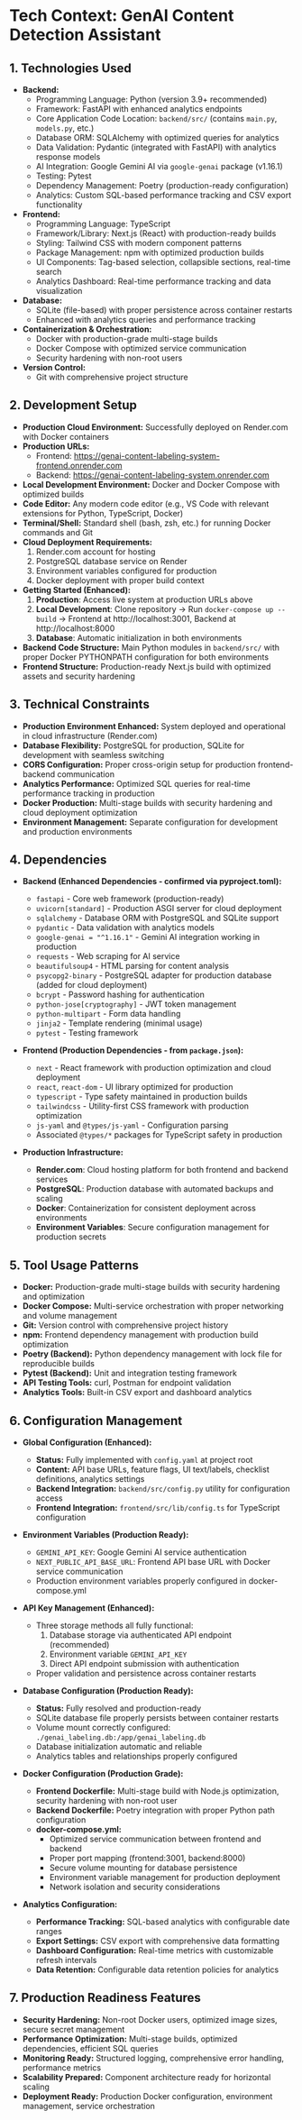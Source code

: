 # Tech Context: GenAI Content Detection Assistant

## 1. Technologies Used

*   **Backend:**
    *   Programming Language: Python (version 3.9+ recommended)
    *   Framework: FastAPI with enhanced analytics endpoints
    *   Core Application Code Location: `backend/src/` (contains `main.py`, `models.py`, etc.)
    *   Database ORM: SQLAlchemy with optimized queries for analytics
    *   Data Validation: Pydantic (integrated with FastAPI) with analytics response models
    *   AI Integration: Google Gemini AI via `google-genai` package (v1.16.1)
    *   Testing: Pytest
    *   Dependency Management: Poetry (production-ready configuration)
    *   Analytics: Custom SQL-based performance tracking and CSV export functionality
*   **Frontend:**
    *   Programming Language: TypeScript
    *   Framework/Library: Next.js (React) with production-ready builds
    *   Styling: Tailwind CSS with modern component patterns
    *   Package Management: npm with optimized production builds
    *   UI Components: Tag-based selection, collapsible sections, real-time search
    *   Analytics Dashboard: Real-time performance tracking and data visualization
*   **Database:**
    *   SQLite (file-based) with proper persistence across container restarts
    *   Enhanced with analytics queries and performance tracking
*   **Containerization & Orchestration:**
    *   Docker with production-grade multi-stage builds
    *   Docker Compose with optimized service communication
    *   Security hardening with non-root users
*   **Version Control:**
    *   Git with comprehensive project structure

## 2. Development Setup

*   **Production Cloud Environment:** Successfully deployed on Render.com with Docker containers
*   **Production URLs:**
    *   Frontend: https://genai-content-labeling-system-frontend.onrender.com
    *   Backend: https://genai-content-labeling-system.onrender.com
*   **Local Development Environment:** Docker and Docker Compose with optimized builds
*   **Code Editor:** Any modern code editor (e.g., VS Code with relevant extensions for Python, TypeScript, Docker)
*   **Terminal/Shell:** Standard shell (bash, zsh, etc.) for running Docker commands and Git
*   **Cloud Deployment Requirements:**
    1. Render.com account for hosting
    2. PostgreSQL database service on Render
    3. Environment variables configured for production
    4. Docker deployment with proper build context
*   **Getting Started (Enhanced):** 
    1. **Production**: Access live system at production URLs above
    2. **Local Development**: Clone repository → Run `docker-compose up --build` → Frontend at http://localhost:3001, Backend at http://localhost:8000
    3. **Database**: Automatic initialization in both environments
*   **Backend Code Structure:** Main Python modules in `backend/src/` with proper Docker PYTHONPATH configuration for both environments
*   **Frontend Structure:** Production-ready Next.js build with optimized assets and security hardening

## 3. Technical Constraints

*   **Production Environment Enhanced:** System deployed and operational in cloud infrastructure (Render.com)
*   **Database Flexibility:** PostgreSQL for production, SQLite for development with seamless switching
*   **CORS Configuration:** Proper cross-origin setup for production frontend-backend communication
*   **Analytics Performance:** Optimized SQL queries for real-time performance tracking in production
*   **Docker Production:** Multi-stage builds with security hardening and cloud deployment optimization
*   **Environment Management:** Separate configuration for development and production environments

## 4. Dependencies

*   **Backend (Enhanced Dependencies - confirmed via pyproject.toml):**
    *   `fastapi` - Core web framework (production-ready)
    *   `uvicorn[standard]` - Production ASGI server for cloud deployment
    *   `sqlalchemy` - Database ORM with PostgreSQL and SQLite support
    *   `pydantic` - Data validation with analytics models
    *   `google-genai = "^1.16.1"` - Gemini AI integration working in production
    *   `requests` - Web scraping for AI service
    *   `beautifulsoup4` - HTML parsing for content analysis
    *   `psycopg2-binary` - PostgreSQL adapter for production database (added for cloud deployment)
    *   `bcrypt` - Password hashing for authentication
    *   `python-jose[cryptography]` - JWT token management
    *   `python-multipart` - Form data handling
    *   `jinja2` - Template rendering (minimal usage)
    *   `pytest` - Testing framework

*   **Frontend (Production Dependencies - from `package.json`):**
    *   `next` - React framework with production optimization and cloud deployment
    *   `react`, `react-dom` - UI library optimized for production
    *   `typescript` - Type safety maintained in production builds
    *   `tailwindcss` - Utility-first CSS framework with production optimization
    *   `js-yaml` and `@types/js-yaml` - Configuration parsing
    *   Associated `@types/*` packages for TypeScript safety in production

*   **Production Infrastructure:**
    *   **Render.com**: Cloud hosting platform for both frontend and backend services
    *   **PostgreSQL**: Production database with automated backups and scaling
    *   **Docker**: Containerization for consistent deployment across environments
    *   **Environment Variables**: Secure configuration management for production secrets

## 5. Tool Usage Patterns

*   **Docker:** Production-grade multi-stage builds with security hardening and optimization
*   **Docker Compose:** Multi-service orchestration with proper networking and volume management
*   **Git:** Version control with comprehensive project history
*   **npm:** Frontend dependency management with production build optimization
*   **Poetry (Backend):** Python dependency management with lock file for reproducible builds
*   **Pytest (Backend):** Unit and integration testing framework
*   **API Testing Tools:** curl, Postman for endpoint validation
*   **Analytics Tools:** Built-in CSV export and dashboard analytics

## 6. Configuration Management

*   **Global Configuration (Enhanced):** 
    *   **Status:** Fully implemented with `config.yaml` at project root
    *   **Content:** API base URLs, feature flags, UI text/labels, checklist definitions, analytics settings
    *   **Backend Integration:** `backend/src/config.py` utility for configuration access
    *   **Frontend Integration:** `frontend/src/lib/config.ts` for TypeScript configuration

*   **Environment Variables (Production Ready):**
    *   `GEMINI_API_KEY`: Google Gemini AI service authentication
    *   `NEXT_PUBLIC_API_BASE_URL`: Frontend API base URL with Docker service communication
    *   Production environment variables properly configured in docker-compose.yml

*   **API Key Management (Enhanced):**
    *   Three storage methods all fully functional:
        1. Database storage via authenticated API endpoint (recommended)
        2. Environment variable `GEMINI_API_KEY` 
        3. Direct API endpoint submission with authentication
    *   Proper validation and persistence across container restarts

*   **Database Configuration (Production Ready):**
    *   **Status:** Fully resolved and production-ready
    *   SQLite database file properly persists between container restarts
    *   Volume mount correctly configured: `./genai_labeling.db:/app/genai_labeling.db`
    *   Database initialization automatic and reliable
    *   Analytics tables and relationships properly configured

*   **Docker Configuration (Production Grade):**
    *   **Frontend Dockerfile:** Multi-stage build with Node.js optimization, security hardening with non-root user
    *   **Backend Dockerfile:** Poetry integration with proper Python path configuration
    *   **docker-compose.yml:** 
        - Optimized service communication between frontend and backend
        - Proper port mapping (frontend:3001, backend:8000)
        - Secure volume mounting for database persistence
        - Environment variable management for production deployment
        - Network isolation and security considerations

*   **Analytics Configuration:**
    *   **Performance Tracking:** SQL-based analytics with configurable date ranges
    *   **Export Settings:** CSV export with comprehensive data formatting
    *   **Dashboard Configuration:** Real-time metrics with customizable refresh intervals
    *   **Data Retention:** Configurable data retention policies for analytics

## 7. Production Readiness Features

*   **Security Hardening:** Non-root Docker users, optimized image sizes, secure secret management
*   **Performance Optimization:** Multi-stage builds, optimized dependencies, efficient SQL queries
*   **Monitoring Ready:** Structured logging, comprehensive error handling, performance metrics
*   **Scalability Prepared:** Component architecture ready for horizontal scaling
*   **Deployment Ready:** Production Docker configuration, environment management, service orchestration 